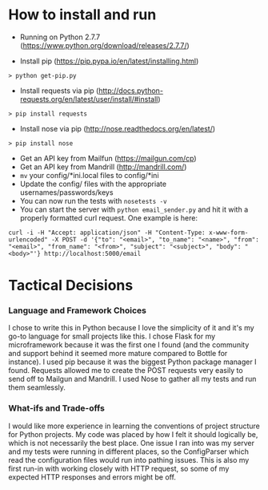 # How to install and run

* Running on Python 2.7.7 (https://www.python.org/download/releases/2.7.7/)

* Install pip (https://pip.pypa.io/en/latest/installing.html)

```> python get-pip.py```

* Install requests via pip (http://docs.python-requests.org/en/latest/user/install/#install)

```> pip install requests```

* Install nose via pip (http://nose.readthedocs.org/en/latest/)

```> pip install nose```

* Get an API key from Mailfun (https://mailgun.com/cp)
* Get an API key from Mandrill (http://mandrill.com/)
* ```mv``` your config/*ini.local files to config/*ini
* Update the config/ files with the appropriate usernames/passwords/keys
* You can now run the tests with ```nosetests -v```
* You can start the server with ```python email_sender.py``` and hit it with a properly formatted curl request. One example is here:

```
curl -i -H "Accept: application/json" -H "Content-Type: x-www-form-urlencoded" -X POST -d '{"to": "<email>", "to_name": "<name>", "from": "<email>", "from_name": "<from>", "subject": "<subject>", "body": "<body>"'} http://localhost:5000/email
```

# Tactical Decisions

### Language and Framework Choices
I chose to write this in Python because I love the simplicity of it and it's my go-to language for small projects like this. I chose Flask for my microframework because it was the first one I found (and the community and support behind it seemed more mature compared to Bottle for instance). I used pip because it was the biggest Python package manager I found. Requests allowed me to create the POST requests very easily to send off to Mailgun and Mandrill. I used Nose to gather all my tests and run them seamlessly.

### What-ifs and Trade-offs
I would like more experience in learning the conventions of project structure for Python projects. My code was placed by how I felt it should logically be, which is not necessarily the best place. One issue I ran into was my server and my tests were running in different places, so the ConfigParser which read the configuration files would run into pathing issues. This is also my first run-in with working closely with HTTP request, so some of my expected HTTP responses and errors might be off.



